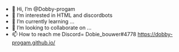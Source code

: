 - 👋 Hi, I’m @Dobby-progam
- 👀 I’m interested in HTML and discordbots
- 🌱 I’m currently learning ...
- 💞️ I’m looking to collaborate on ...
- 📫 How to reach me Discord= Dobie_bouwer#4778 https://dobby-progam.github.io/

<!---
Dobby-progam/Dobby-progam is a ✨ special ✨ repository because its `README.md` (this file) appears on your GitHub profile.
You can click the Preview link to take a look at your changes.
--->
